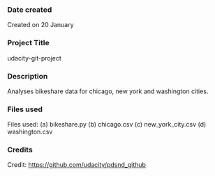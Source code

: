 ### Date created
Created on 20 January

### Project Title
udacity-git-project

### Description
Analyses bikeshare data for chicago, new york and washington cities.

### Files used
Files used:
(a) bikeshare.py
(b) chicago.csv
(c) new_york_city.csv
(d) washington.csv

### Credits
Credit: https://github.com/udacity/pdsnd_github


